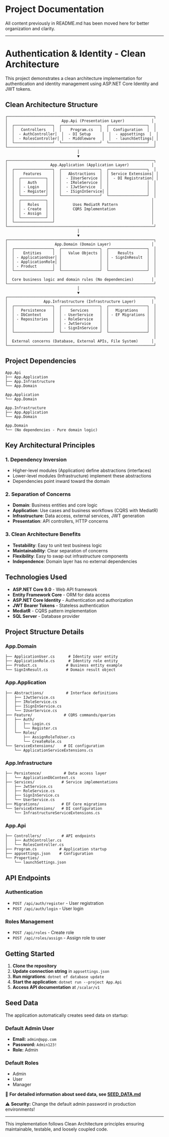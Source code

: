 # Project Documentation

All content previously in README.md has been moved here for better organization and clarity.

---

# Authentication & Identity - Clean Architecture

This project demonstrates a clean architecture implementation for authentication and identity management using ASP.NET Core Identity and JWT tokens.

## Clean Architecture Structure

```
┌─────────────────────────────────────────────────────────────────┐
│                        App.Api (Presentation Layer)            │
│  ┌─────────────────┐  ┌─────────────────┐  ┌─────────────────┐  │
│  │   Controllers   │  │    Program.cs   │  │  Configuration  │  │
│  │  - AuthController│  │  - DI Setup     │  │  - appsettings  │  │
│  │  - RolesController│ │  - Middleware   │  │  - launchSettings│ │
│  └─────────────────┘  └─────────────────┘  └─────────────────┘  │
└─────────────────────────────────────────────────────────────────┘
                                │
                                ▼
┌─────────────────────────────────────────────────────────────────┐
│                   App.Application (Application Layer)          │
│  ┌─────────────────┐  ┌─────────────────┐  ┌─────────────────┐  │
│  │    Features     │  │   Abstractions  │  │ Service Extensions│ │
│  │  ┌───────────┐  │  │  - IUserService │  │  - DI Registration│ │
│  │  │   Auth    │  │  │  - IRoleService │  │                 │  │
│  │  │ - Login   │  │  │  - IJwtService  │  │                 │  │
│  │  │ - Register│  │  │  - ISignInService│ │                 │  │
│  │  └───────────┘  │  └─────────────────┘  └─────────────────┘  │
│  │  ┌───────────┐  │                                           │
│  │  │   Roles   │  │        Uses MediatR Pattern               │
│  │  │ - Create  │  │        CQRS Implementation                │
│  │  │ - Assign  │  │                                           │
│  │  └───────────┘  │                                           │
│  └─────────────────┘                                           │
└─────────────────────────────────────────────────────────────────┘
                                │
                                ▼
┌─────────────────────────────────────────────────────────────────┐
│                     App.Domain (Domain Layer)                  │
│  ┌─────────────────┐  ┌─────────────────┐  ┌─────────────────┐  │
│  │    Entities     │  │   Value Objects │  │    Results      │  │
│  │ - ApplicationUser│ │                 │  │ - SignInResult  │  │
│  │ - ApplicationRole│ │                 │  │                 │  │
│  │ - Product       │  │                 │  │                 │  │
│  └─────────────────┘  └─────────────────┘  └─────────────────┘  │
│                                                                 │
│  Core business logic and domain rules (No dependencies)        │
└─────────────────────────────────────────────────────────────────┘
                                │
                                ▼
┌─────────────────────────────────────────────────────────────────┐
│                App.Infrastructure (Infrastructure Layer)       │
│  ┌─────────────────┐  ┌─────────────────┐  ┌─────────────────┐  │
│  │   Persistence   │  │    Services     │  │   Migrations    │  │
│  │ - DbContext     │  │ - UserService   │  │ - EF Migrations │  │
│  │ - Repositories  │  │ - RoleService   │  │                 │  │
│  │                 │  │ - JwtService    │  │                 │  │
│  │                 │  │ - SignInService │  │                 │  │
│  └─────────────────┘  └─────────────────┘  └─────────────────┘  │
│                                                                 │
│  External concerns (Database, External APIs, File System)      │
└─────────────────────────────────────────────────────────────────┘
```

## Project Dependencies

```
App.Api
├── App.Application
├── App.Infrastructure
└── App.Domain

App.Application
└── App.Domain

App.Infrastructure
├── App.Application
└── App.Domain

App.Domain
└── (No dependencies - Pure domain logic)
```

## Key Architectural Principles

### 1. **Dependency Inversion**
- Higher-level modules (Application) define abstractions (interfaces)
- Lower-level modules (Infrastructure) implement these abstractions
- Dependencies point inward toward the domain

### 2. **Separation of Concerns**
- **Domain**: Business entities and core logic
- **Application**: Use cases and business workflows (CQRS with MediatR)
- **Infrastructure**: Data access, external services, JWT generation
- **Presentation**: API controllers, HTTP concerns

### 3. **Clean Architecture Benefits**
- **Testability**: Easy to unit test business logic
- **Maintainability**: Clear separation of concerns
- **Flexibility**: Easy to swap out infrastructure components
- **Independence**: Domain layer has no external dependencies

## Technologies Used

- **ASP.NET Core 9.0** - Web API framework
- **Entity Framework Core** - ORM for data access
- **ASP.NET Core Identity** - Authentication and authorization
- **JWT Bearer Tokens** - Stateless authentication
- **MediatR** - CQRS pattern implementation
- **SQL Server** - Database provider

## Project Structure Details

### App.Domain
```
├── ApplicationUser.cs      # Identity user entity
├── ApplicationRole.cs      # Identity role entity
├── Product.cs             # Business entity example
└── SignInResult.cs        # Domain result object
```

### App.Application
```
├── Abstractions/          # Interface definitions
│   ├── IJwtService.cs
│   ├── IRoleService.cs
│   ├── ISignInService.cs
│   └── IUserService.cs
├── Feature/              # CQRS commands/queries
│   ├── Auth/
│   │   ├── Login.cs
│   │   └── Register.cs
│   └── Roles/
│       ├── AssignRoleToUser.cs
│       └── CreateRole.cs
└── ServiceExtensions/    # DI configuration
    └── ApplicationServiceExtensions.cs
```

### App.Infrastructure
```
├── Persistence/          # Data access layer
│   └── ApplicationDbContext.cs
├── Services/            # Service implementations
│   ├── JwtService.cs
│   ├── RoleService.cs
│   ├── SignInService.cs
│   └── UserService.cs
├── Migrations/          # EF Core migrations
└── ServiceExtensions/   # DI configuration
    └── InfrastructureServiceExtensions.cs
```

### App.Api
```
├── Controllers/         # API endpoints
│   ├── AuthController.cs
│   └── RolesController.cs
├── Program.cs          # Application startup
├── appsettings.json    # Configuration
└── Properties/
    └── launchSettings.json
```

## API Endpoints

### Authentication
- `POST /api/auth/register` - User registration
- `POST /api/auth/login` - User login

### Roles Management
- `POST /api/roles` - Create role
- `POST /api/roles/assign` - Assign role to user

## Getting Started

1. **Clone the repository**
2. **Update connection string** in `appsettings.json`
3. **Run migrations**: `dotnet ef database update`
4. **Start the application**: `dotnet run --project App.Api`
5. **Access API documentation** at `/scalar/v1`

## Seed Data

The application automatically creates seed data on startup:

### Default Admin User
- **Email:** `admin@app.com`
- **Password:** `Admin123!`
- **Role:** Admin

### Default Roles
- Admin
- User  
- Manager

📖 **For detailed information about seed data, see [SEED_DATA.md](SEED_DATA.md)**

⚠️ **Security:** Change the default admin password in production environments!

---

This implementation follows Clean Architecture principles ensuring maintainable, testable, and loosely coupled code.
